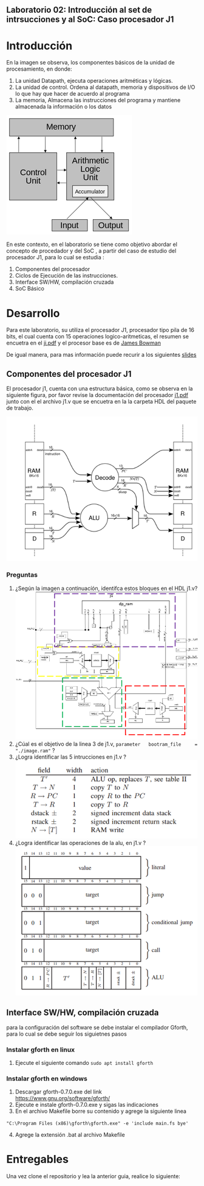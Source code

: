 ## Laboratorio 02: Introducción al set de intrsucciones  y al SoC: Caso procesador J1 
# Introducción

En la imagen se observa, los componentes básicos de la unidad de procesamiento, en donde:

1. La unidad Datapath, ejecuta operaciones aritméticas y lógicas.
2. La unidad de control. Ordena al datapath, memoria y dispositivos de I/O lo que hay que hacer de acuerdo al programa
3. La memoria, Almacena las instrucciones del programa y mantiene almacenada la información o los datos


![sigin](https://github.com/unal-edigital2/2022-2/blob/master/labs/figs/0_2.png)

En este contexto, en el laboratorio se tiene como objetivo abordar el concepto de procedador y del SoC , a partir  del caso de estudio del procesador J1, para lo cual se estudia :

1. Componentes del procesador
2. Ciclos de Ejecución de las instrucciones.
3. Interface SW/HW, compilación cruzada 
4. SoC Básico

# Desarrollo

Para este laboratorio, su utiliza el procesador J1, procesador tipo pila de 16 bits, el cual cuenta con 15 operaciones logico-aritmeticas, el resumen se encuetra  en el [ji.pdf](https://www.excamera.com/files/j1.pdf) y el procesor base es de [James Bowman](https://github.com/jamesbowman/j1)

De igual manera, para mas información puede recurir a los siguientes [slides](https://github.com/unal-edigital2/2021-2/tree/master/slides/week02)

## Componentes del procesador J1

El procesador j1, cuenta con una estructura básica, como se observa en la siguiente figura, por favor  revise la documentación del procesador [j1.pdf](https://github.com/unal-edigital2/2022-2/blob/master/labs/figs/j1.pdf) junto con el el archivo j1.v que se encuetra en la la carpeta HDL del paquete de trabajo.

![sigin](https://github.com/unal-edigital2/2022-2/blob/master/labs/figs/j1.png)
 
### Preguntas

1. ¿Según la imagen a continuacíón, identifca estos bloques en el HDL j1.v?
![img2](https://github.com/unal-edigital2/2022-2/blob/master/labs/figs/j1_10.jpg)
2. ¿Cúal es el objetivo de la linea 3 de j1.v, `parameter   bootram_file     = "./image.ram"`  ?
3. ¿Logra identificar las 5 intrucciones en j1.v ?
![img2](https://github.com/unal-edigital2/2022-2/blob/master/labs/figs/j1_2.png)
4. ¿Logra identificar las operaciones de la alu, en j1.v ?
![img2](https://github.com/unal-edigital2/2022-2/blob/master/labs/figs/j1_3.png)

## Interface SW/HW, compilación cruzada
para la configuración del software se debe instalar el compilador Gforth, para lo cual se debe seguir los siguietnes pasos  

### Instalar gforth en linux
1. Ejecute el siguiente comando 
    `sudo apt install gforth`

### Instalar gforth en windows

1. Descargar gforth-0.7.0.exe del link https://www.gnu.org/software/gforth/
2. Ejecute e instale gforth-0.7.0.exe y sigas las indicaciones 
3. En el archivo Makefile borre su contenido y   agrege la siguiente linea
  
  `"C:\Program Files (x86)\gforth\gforth.exe" -e 'include main.fs bye' `
  
4. Agrege la extensión .bat al archivo Makefile

# Entregables

Una vez clone el repositorio y lea la anterior guia, realice lo siguiente:

